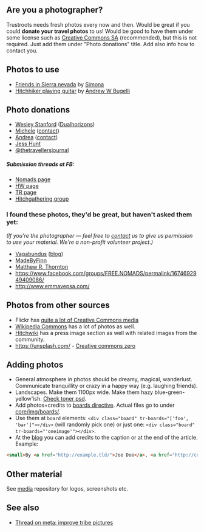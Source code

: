 ## Are you a photographer?
Trustroots needs fresh photos every now and then. Would be great if you could **donate your travel photos** to us! Would be good to have them under some license such as [Creative Commons SA](http://creativecommons.org/licenses/by-sa/4.0/) (recommended), but this is not required. Just add them under "Photo donations" title. Add also info how to contact you.

## Photos to use
* [Friends in Sierra nevada](https://www.trustroots.org/modules/core/img/board/sierranevada2-full.jpg) by [Simona](http://www.wanderlust.lt)
* [Hitchhiker playing guitar](https://raw.githubusercontent.com/Trustroots/trustroots/master/public/modules/core/img/board/hitchroad.jpg) by [Andrew W Bugelli](http://www.containstraces.blogspot.com.tr/)

## Photo donations
* [Wesley Stanford](http://instagram.com/dualhorizons/) ([Dualhorizons](http://www.dualhorizons.blogspot.co.uk/))
* [Michele](https://500px.com/mcolombo) ([contact](http://about.me/amcolombo))
* [Andrea](https://www.flickr.com/photos/andreanieblas/sets/72157651420097125/) ([contact](https://www.trustroots.org/#!/profile/alenieblas))
* [Jess Hunt](https://instagram.com/fortysixxandtwo)
* [@thetravellersjournal](https://instagram.com/thetravellersjournal/)

##### Submission threads at FB:
* [Nomads page](https://www.facebook.com/groups/FREE.NOMADS/permalink/1653754038169644/)
* [HW page](https://www.facebook.com/Hitchwiki/photos/a.154040317968626.29310.133644853341506/964500963589220/?type=1&theater)
* [TR page](https://www.facebook.com/trustroots.org/photos/a.433672670113514.1073741830.294353200712129/493663354114445/?type=1&theater)
* [Hitchgathering group](https://www.facebook.com/groups/hitchgathering/permalink/1125122384167993/)

### I found these photos, they'd be great, but haven't asked them yet:
_(If you're the photographer — feel free to [contact](http://ideas.trustroots.org/contact) us to give us permission to use your material. 
We're a non-profit volunteer project.)_
* [Vagabundus](http://vagabundus.net/#/galleries) ([blog](http://vagabundus.net/blog/))
* [MadeByFinn](http://www.madebyfinn.com/)
* [Matthew R. Thornton](http://www.matthewrthornton.com/)
* https://www.facebook.com/groups/FREE.NOMADS/permalink/1674692949409086/
* http://www.emmavepsa.com/

## Photos from other sources
* Flickr has [quite a lot of Creative Commons media](https://www.flickr.com/search/?text=hitchhiking&sort=relevance&license=1%2C2%2C3%2C4%2C5%2C6)
* [Wikipedia Commons](https://commons.wikimedia.org/) has a lot of photos as well.
* [Hitchwiki](http://hitchwiki.org/en/Press_images) has a press image section as well with related images from the community.
* https://unsplash.com/ - [Creative commons zero](https://unsplash.com/license)

## Adding photos
* General atmosphere in photos should be dreamy, magical, wanderlust. Communicate tranquillity or crazy in a happy way (e.g. laughing friends).
* Landscapes. Make them 1100px wide. Make them hazy blue-green-yellow'ish. [Check toner psd](https://github.com/Trustroots/media/blob/master/photos/photos-color-effect.psd).
* Add photos+credits to [boards directive](https://github.com/Trustroots/trustroots/blob/master/modules/core/client/directives/tr-boards.client.directive.js). Actual files go to under [core/img/boards/](https://github.com/Trustroots/trustroots/tree/master/modules/core/client/img/board).
* Use them at `board` elements: `<div class="board" tr-boards="['foo', 'bar']"></div>` (will randomly pick one) or just one: `<div class="board" tr-boards="'oneimage'"></div>`.
* At the [blog](http://ideas.trustroots.org]) you can add credits to the caption or at the end of the article. Example:
```html
<small>By <a href="http://example.tld/">Joe Doe</a>, <a href="http://creativecommons.org/licenses/by-sa/4.0/">Creative Commons</a></small>
```

## Other material
See [media](https://github.com/trustroots/media) repository for logos, screenshots etc.

## See also

* [Thread on meta: improve tribe pictures](https://meta.trustroots.org/t/improve-tribe-pictures/92)

